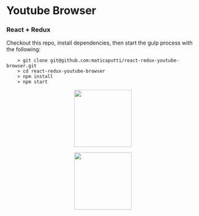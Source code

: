 # Youtube Browser

### React + Redux

Checkout this repo, install dependencies, then start the gulp process with the following:

```
    > git clone git@github.com:maticaputti/react-redux-youtube-browser.git
    > cd react-redux-youtube-browser
    > npm install
    > npm start
```

<p align="center">
  <img src="http://s22.postimg.org/53dsmccap/Captura_de_pantalla_2016_03_17_a_las_7_49_42_p_m.png" width="150px" />
</p>

<p align="center">
  <img src="http://s13.postimg.org/b7dquwd4z/Captura_de_pantalla_2016_03_17_a_las_5_54_25_p_m.png" width="150px" />
</p>